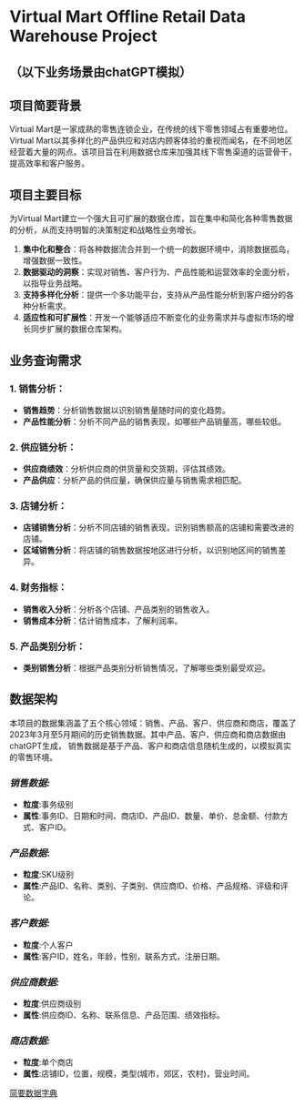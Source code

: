 # Virtual Mart Offline Retail Data Warehouse Project

## （以下业务场景由chatGPT模拟）

## 项目简要背景
Virtual Mart是一家成熟的零售连锁企业，在传统的线下零售领域占有重要地位。Virtual Mart以其多样化的产品供应和对店内顾客体验的重视而闻名，在不同地区经营着大量的网点。该项目旨在利用数据仓库来加强其线下零售渠道的运营骨干，提高效率和客户服务。

## 项目主要目标
为Virtual Mart建立一个强大且可扩展的数据仓库，旨在集中和简化各种零售数据的分析，从而支持明智的决策制定和战略性业务增长。

1. **集中化和整合**：将各种数据流合并到一个统一的数据环境中，消除数据孤岛，增强数据一致性。
2. **数据驱动的洞察**：实现对销售、客户行为、产品性能和运营效率的全面分析，以指导业务战略。
3. **支持多样化分析**：提供一个多功能平台，支持从产品性能分析到客户细分的各种分析需求。
4. **适应性和可扩展性**：开发一个能够适应不断变化的业务需求并与虚拟市场的增长同步扩展的数据仓库架构。

## 业务查询需求

### 1. 销售分析：
- **销售趋势**：分析销售数据以识别销售量随时间的变化趋势。
- **产品性能分析**：分析不同产品的销售表现，如哪些产品销量高，哪些较低。

### 2. 供应链分析：
- **供应商绩效**：分析供应商的供货量和交货期，评估其绩效。
- **产品供应**：分析产品的供应量，确保供应量与销售需求相匹配。

### 3. 店铺分析：
- **店铺销售分析**：分析不同店铺的销售表现，识别销售额高的店铺和需要改进的店铺。
- **区域销售分析**：将店铺的销售数据按地区进行分析，以识别地区间的销售差异。

### 4. 财务指标：
- **销售收入分析**：分析各个店铺、产品类别的销售收入。
- **销售成本分析**：估计销售成本，了解利润率。

### 5. 产品类别分析：
- **类别销售分析**：根据产品类别分析销售情况，了解哪些类别最受欢迎。

## 数据架构
本项目的数据集涵盖了五个核心领域：销售、产品、客户、供应商和商店，覆盖了2023年3月至5月期间的历史销售数据。其中产品、客户、供应商和商店数据由chatGPT生成，
销售数据是基于产品、客户和商店信息随机生成的，以模拟真实的零售环境。
### *销售数据:*
- **粒度**:事务级别
- **属性**:事务ID、日期和时间、商店ID、产品ID、数量、单价、总金额、付款方式、客户ID。

### *产品数据*:
- **粒度**:SKU级别
- **属性**:产品ID、名称、类别、子类别、供应商ID、价格、产品规格、评级和评论。

### *客户数据:*
- **粒度**:个人客户
- **属性**:客户ID，姓名，年龄，性别，联系方式，注册日期。

### *供应商数据:*
- **粒度**:供应商级别
- **属性**:供应商ID、名称、联系信息、产品范围、绩效指标。

### *商店数据:*
- **粒度**:单个商店
- **属性**:店铺ID，位置，规模，类型(城市，郊区，农村)，营业时间。

[简要数据字典](/src/data/DataDictionary.md)
